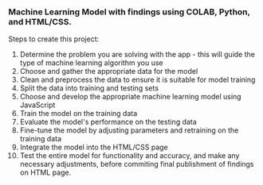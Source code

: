 ### Machine Learning Model with findings using COLAB, Python, and HTML/CSS.
Steps to create this project:

1. Determine the problem you are solving with the app - this will guide the type of machine learning algorithm you use
2. Choose and gather the appropriate data for the model
3. Clean and preprocess the data to ensure it is suitable for model training
4. Split the data into training and testing sets
5. Choose and develop the appropriate machine learning model using JavaScript
6. Train the model on the training data
7. Evaluate the model's performance on the testing data
8. Fine-tune the model by adjusting parameters and retraining on the training data
9. Integrate the model into the HTML/CSS page
10. Test the entire model for functionality and accuracy, and make any necessary adjustments, before commiting final publishment of findings on HTML page.
